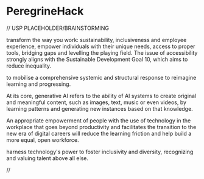 # PeregrineHack


// USP PLACEHOLDER/BRAINSTORMING

transform the way you work: sustainability, inclusiveness and employee experience, empower individuals with their unique needs, access to proper tools, bridging gaps and levelling the playing field. 
The issue of accessibility strongly aligns with the Sustainable Development Goal 10, which aims to reduce inequality.

to mobilise a comprehensive systemic and structural response to reimagine learning and progressing.

At its core, generative AI refers to the ability of AI systems to create original and meaningful content, such as images, text, music or even videos, by learning patterns and generating new instances based on that knowledge.

An appropriate empowerment of people with the use of technology in the workplace that goes beyond productivity and facilitates the transition to the new era of digital careers will reduce the learning friction and help build a more equal, open workforce.

harness technology's power to foster inclusivity and diversity, recognizing and valuing talent above all else.

//
